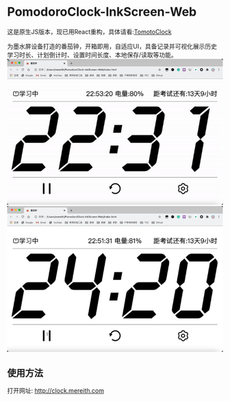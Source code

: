 # PomodoroClock-InkScreen-Web
这是原生JS版本，现已用React重构，具体请看:[TomotoClock](https://github.com/Mereithhh/TomotoClock)

为墨水屏设备打造的番茄钟，开箱即用，自适应UI，具备记录并可视化展示历史学习时长、计划倒计时、设置时间长度、本地保存/读取等功能。
![大小缩放](https://raw.githubusercontent.com/Mereithhh/PomodoroClock-InkScreen-Web/main/gif/resize.gif)
![展示](https://raw.githubusercontent.com/Mereithhh/PomodoroClock-InkScreen-Web/main/gif/show.gif)
## 使用方法
打开网址: http://clock.mereith.com
